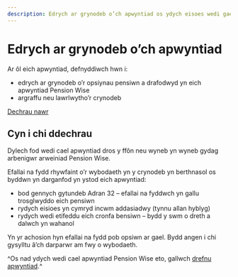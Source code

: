 ```yaml
---
description: Edrych ar grynodeb o’ch apwyntiad os ydych eisoes wedi gael arweiniad Pension Wise
---
```


# Edrych ar grynodeb o’ch apwyntiad

Ar ôl eich apwyntiad, defnyddiwch hwn i:

- edrych ar grynodeb o’r opsiynau pensiwn a drafodwyd yn eich <br> apwyntiad Pension Wise
- argraffu neu lawrlwytho’r crynodeb

<a class="button button-start" href="/cy/summary-document/new" role="button">Dechrau nawr</a>

## Cyn i chi ddechrau

Dylech fod wedi cael apwyntiad dros y ffôn neu wyneb yn wyneb gydag arbenigwr arweiniad Pension Wise.

Efallai na fydd rhywfaint o’r wybodaeth yn y crynodeb yn berthnasol os byddwn yn darganfod yn ystod eich apwyntiad:

- bod gennych gytundeb Adran 32 – efallai na fyddwch yn gallu trosglwyddo eich pensiwn
- rydych eisioes yn cymryd incwm addasiadwy (tynnu allan hyblyg)
- rydych wedi etifeddu eich cronfa bensiwn – bydd y swm o dreth a dalwch yn wahanol

Yn yr achosion hyn efallai na fydd pob opsiwn ar gael. Bydd angen i chi gysylltu â’ch darparwr am fwy o wybodaeth.

^Os nad ydych wedi cael apwyntiad Pension Wise eto, gallwch [drefnu apwyntiad](/cy/appointments).^
